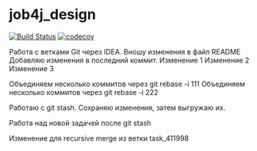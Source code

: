# job4j_design
[![Build Status](https://travis-ci.org/DmitriyYugai/job4j_design.svg?branch=master)](https://travis-ci.org/DmitriyYugai/job4j_design)
[![codecov](https://codecov.io/gh/DmitriyYugai/job4j_design/branch/master/graph/badge.svg?token=JR1UW0L37O)](https://codecov.io/gh/DmitriyYugai/job4j_design)

Работа с ветками Git через IDEA.
Вношу изменения в файл README
Добавляю изменения в последний коммит.
Изменение 1
Изменение 2
Изменение 3

Объединяем несколько коммитов через git rebase -i 111
Объединяем несколько коммитов через git rebase -i 222

Работаю с git stash. Сохраняю изменения, затем выгружаю их.

Работа над новой задачей после git stash

Изменение для recursive merge из ветки task_411998